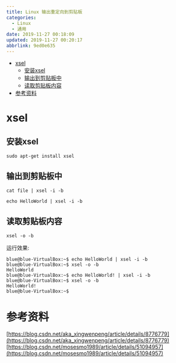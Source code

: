 ```yaml
---
title: Linux 输出重定向到剪贴板
categories: 
  - Linux
  - 通用
date: 2019-11-27 00:18:09
updated: 2019-11-27 00:20:17
abbrlink: 9ed0e635
---
```

<div id='my_toc'>

- [xsel](/blog/9ed0e635/#xsel)
    - [安装xsel](/blog/9ed0e635/#安装xsel)
    - [输出到剪贴板中](/blog/9ed0e635/#输出到剪贴板中)
    - [读取剪贴板内容](/blog/9ed0e635/#读取剪贴板内容)
- [参考资料](/blog/9ed0e635/#参考资料)

</div>
<!--more-->
<script>if (navigator.platform.search('arm')==-1){document.getElementById('my_toc').style.display = 'none';}</script>

<!--end-->
# xsel #
## 安装xsel ##
```shell
sudo apt-get install xsel
```
## 输出到剪贴板中 ##
```shell
cat file | xsel -i -b
```

```shell
echo HelloWorld | xsel -i -b
```
## 读取剪贴板内容 ##
```shell
xsel -o -b
```
运行效果:
```
blue@blue-VirtualBox:~$ echo HelloWorld | xsel -i -b
blue@blue-VirtualBox:~$ xsel -o -b
HelloWorld
blue@blue-VirtualBox:~$ echo HelloWorld! | xsel -i -b
blue@blue-VirtualBox:~$ xsel -o -b
HelloWorld!
blue@blue-VirtualBox:~$
```
# 参考资料 #
[https://blog.csdn.net/aka_xingwenpeng/article/details/8776779](https://blog.csdn.net/aka_xingwenpeng/article/details/8776779)
[https://blog.csdn.net/mosesmo1989/article/details/51094957](https://blog.csdn.net/mosesmo1989/article/details/51094957)

